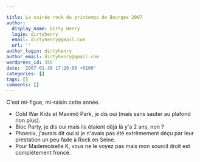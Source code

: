 ```yaml
---

title: La soirée rock du printemps de Bourges 2007
author:
  display_name: Dirty Henry
  login: dirtyhenry
  email: dirtyhenry@gmail.com
  url: ''
author_login: dirtyhenry
author_email: dirtyhenry@gmail.com
wordpress_id: 355
date: '2007-01-30 17:20:00 +0100'
categories: []
tags: []
comments: []
---
```

C'est mi-figue, mi-raisin cette année.

- Cold War Kids et Maximö Park, je dis oui (mais sans sauter au plafond non plus).
- Bloc Party, je dis oui mais ils étaient déjà là y'a 2 ans, non ?
- Phoenix, j'aurais dit oui si je n'avais pas été extrêmement déçu par leur prestation un peu fade à Rock en Seine.
- Pour Mademoiselle K, vous ne le voyez pas mais mon sourcil droit est complètement froncé.
